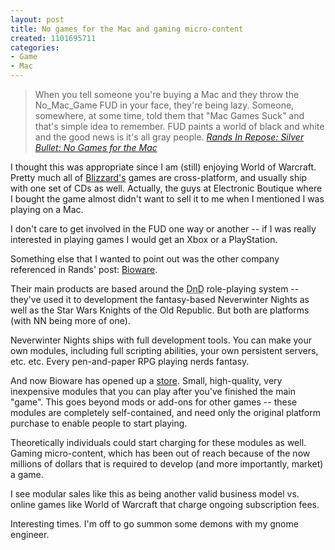```yaml
--- 
layout: post
title: No games for the Mac and gaming micro-content
created: 1101695711
categories: 
- Game
- Mac
---
```

<blockquote>
When you tell someone you're buying a Mac and they throw the No_Mac_Game FUD in your face, they're being lazy. Someone, somewhere, at some time, told them that &quot;Mac Games Suck&quot; and that's simple idea to remember. FUD paints a world of black and white and the good news is it's all gray people.
<cite><a href="http://www.randsinrepose.com/archives/2004/11/27/silver_bullet_no_games_for_the_mac.html" title="Rands In Repose: Silver Bullet: No Games for the Mac">Rands In Repose: Silver Bullet: No Games for the Mac</a></cite>
</blockquote>

<p>I thought this was appropriate since I am (still) enjoying World of Warcraft. Pretty much all of <a href="http://www.blizzard.com">Blizzard's</a> games are cross-platform, and usually ship with one set of CDs as well. Actually, the guys at Electronic Boutique where I bought the game almost didn't want to sell it to me when I mentioned I was playing on a Mac.</p>

<p>I don't care to get involved in the FUD one way or another -- if I was really interested in playing games I would get an Xbox or a PlayStation.</p>
<!--break-->

<p>Something else that I wanted to point out was the other company referenced in Rands' post: <a href="http://www.bioware.com">Bioware</a>.</p>

<p>Their main products are based around the <acronym title="Dungeons & Dragons">DnD</acronym> role-playing system -- they've used it to development the fantasy-based Neverwinter Nights as well as the Star Wars Knights of the Old Republic. But both are platforms (with NN being more of one).</p>

<p>Neverwinter Nights ships with full development tools. You can make your own modules, including full scripting abilities, your own persistent servers, etc. etc. Every pen-and-paper RPG playing nerds fantasy.</p>

<p>And now Bioware has opened up a <a href="http://store.bioware.com">store</a>. Small, high-quality, very inexpensive modules that you can play after you've finished the main "game". This goes beyond mods or add-ons for other games -- these modules are completely self-contained, and need only the original platform purchase to enable people to start playing.</p>

<p>Theoretically individuals could start charging for these modules as well. Gaming micro-content, which has been out of reach because of the now millions of dollars that is required to develop (and more importantly, market) a game.</p>

<p>I see modular sales like this as being another valid business model vs. online games like World of Warcraft that charge ongoing subscription fees.</p>

<p>Interesting times. I'm off to go summon some demons with my gnome engineer.</p>
